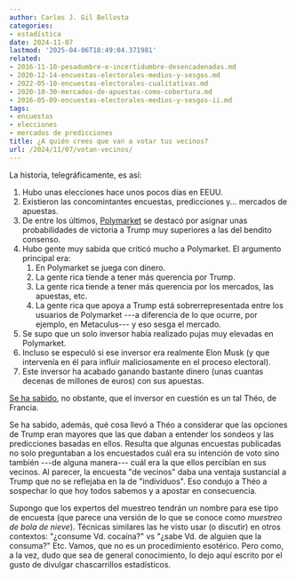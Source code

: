 ```yaml
---
author: Carlos J. Gil Bellosta
categories:
- estadística
date: 2024-11-07
lastmod: '2025-04-06T18:49:04.371981'
related:
- 2016-11-10-pesadumbre-e-incertidumbre-desencadenadas.md
- 2020-12-14-encuestas-electorales-medios-y-sesgos.md
- 2022-05-10-encuestas-electorales-cualitativas.md
- 2020-10-30-mercados-de-apuestas-como-cobertura.md
- 2016-05-09-encuestas-electorales-medios-y-sesgos-ii.md
tags:
- encuestas
- elecciones
- mercados de predicciones
title: ¿A quién crees que van a votar tus vecinos?
url: /2024/11/07/votan-vecinos/
---
```


La historia, telegráficamente, es así:

1. Hubo unas elecciones hace unos pocos días en EEUU.
2. Existieron las concomintantes encuestas, predicciones y... mercados de apuestas.
3. De entre los últimos, [Polymarket](https://polymarket.com/wallet) se destacó por asignar unas probabilidades de victoria a Trump muy superiores a las del bendito consenso.
4. Hubo gente muy sabida que criticó mucho a Polymarket. El argumento principal era:
    1. En Polymarket se juega con dinero.
    2. La gente rica tiende a tener más querencia por Trump.
    3. La gente rica tiende a tener más querencia por los mercados, las apuestas, etc.
    4. La gente rica que apoya a Trump está sobrerrepresentada entre los usuarios de Polymarket ---a diferencia de lo que ocurre, por ejemplo, en Metaculus--- y eso sesga el mercado.
5. Se supo que un solo inversor había realizado pujas muy elevadas en Polymarket.
6. Incluso se especuló si ese inversor era realmente Elon Musk (y que intervenía en él para influir maliciosamente en el proceso electoral).
7. Este inversor ha acabado ganando bastante dinero (unas cuantas decenas de millones de euros) con sus apuestas.

[Se ha sabido](https://www.wsj.com/finance/how-the-trump-whale-correctly-called-the-election-cb7eef1d), no obstante, que el inversor en cuestión es un tal Théo, de Francia.

Se ha sabido, además, qué cosa llevó a Théo a considerar que las opciones de Trump eran mayores que las que daban a entender los sondeos y las predicciones basadas en ellos. Resulta que algunas encuestas publicadas no solo preguntaban a los encuestados cuál era su intención de voto sino también ---de alguna manera--- cuál era la que ellos percibían en sus vecinos. Al parecer, la encuesta "de vecinos" daba una ventaja sustancial a Trump que no se reflejaba en la de "individuos". Eso condujo a Théo a sospechar lo que hoy todos sabemos y a apostar en consecuencia.

Supongo que los expertos del muestreo tendrán un nombre para ese tipo de encuesta (que parece una versión de lo que se conoce como _muestreo de bola de nieve_). Técnicas similares las he visto usar (o discutir) en otros contextos: "¿consume Vd. cocaína?" vs "¿sabe Vd. de alguien que la consuma?" Etc. Vamos, que no es un procedimiento esotérico. Pero como, a la vez, dudo que sea de general conocimiento, lo dejo aquí escrito por el gusto de divulgar chascarrillos estadísticos.
